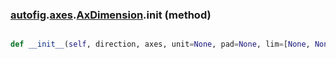 ### [autofig](autofig.md).[axes](autofig.axes.md).[AxDimension](autofig.axes.AxDimension.md).__init__ (method)


```py

def __init__(self, direction, axes, unit=None, pad=None, lim=[None, None], label=None)

```


